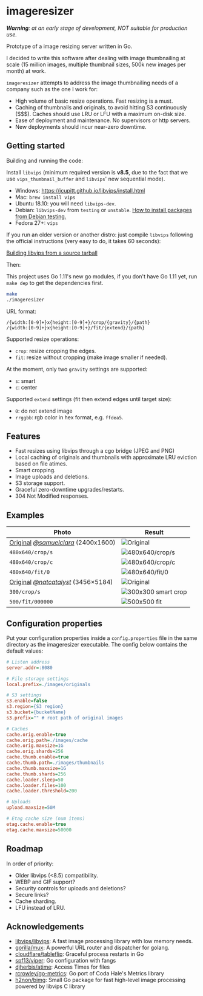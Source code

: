 # imageresizer

***Warning**: at an early stage of development, NOT suitable for production use.*

Prototype of a image resizing server written in Go. 

I decided to write this software after dealing with image thumbnailing at
scale (15 million images, multiple thumbnail sizes, 500k new images
per month) at work.

`imageresizer` attempts to address the image thumbnailing needs of a company 
such as the one I work for:

- High volume of basic resize operations. Fast resizing is a must.
- Caching of thumbnails and originals, to avoid hitting S3 continuously ($$$).
  Caches should use LRU or LFU with a maximum on-disk size.
- Ease of deployment and maintenance. No supervisors or http servers.
- New deployments should incur near-zero downtime.


## Getting started

Building and running the code:

Install `libvips` (minimum required version is **v8.5**, due to the fact that 
we use `vips_thumbnail_buffer` and `libvips`' new sequential mode).

- Windows: https://jcupitt.github.io/libvips/install.html
- Mac: `brew install vips`
- Ubuntu 18.10: you will need `libvips-dev`.
- Debian: `libvips-dev` from `testing` or `unstable`. [How to install packages from Debian testing.](https://we.riseup.net/debian/installing-testing-packages-on-stable)
- Fedora 27+: `vips`

If you run an older version or another distro: just compile `libvips` following the official instructions (very easy to do, it takes 60 seconds):

[Building libvips from a source tarball](https://jcupitt.github.io/libvips/install.html)

Then:

This project uses Go 1.11's new go modules, if you don't have Go 1.11 yet,
run `make dep` to get the dependencies first.

```bash
make
./imageresizer
```

URL format:

```
/{width:[0-9]+}x{height:[0-9]+}/crop/{gravity}/{path}
/{width:[0-9]+}x{height:[0-9]+}/fit/{extend}/{path}
```

Supported resize operations:
- `crop`: resize cropping the edges.
- `fit`: resize without cropping (make image smaller if needed).

At the moment, only two `gravity` settings are supported:
- `s`: smart
- `c`: center

Supported `extend` settings (fit then extend edges until target size):
- `0`: do not extend image
- `rrggbb`: rgb color in hex format, e.g. `ffdea5`.

## Features

- Fast resizes using libvips through a cgo bridge (JPEG and PNG)
- Local caching of originals and thumbnails with approximate LRU eviction based on file atimes.
- Smart cropping.
- Image uploads and deletions.
- S3 storage support.
- Graceful zero-downtime upgrades/restarts.
- 304 Not Modified responses.

## Examples

Photo | Result
------|--------
[Original](https://unsplash.com/photos/yUWKDfPLp6w) [*@samuelclara*](https://unsplash.com/@samuelclara) (2400x1600) | ![Original](./testdata/samuel-clara-69657-unsplash.jpg)
`480x640/crop/s` | ![480x640/crop/s](./testdata/480x640/crop/s/samuel-clara-69657-unsplash.jpg)
`480x640/crop/c` | ![480x640/crop/c](./testdata/480x640/crop/c/samuel-clara-69657-unsplash.jpg)
`480x640/fit/0` | ![480x640/fit/0](./testdata/480x640/fit/0/samuel-clara-69657-unsplash.jpg)
[Original](https://unsplash.com/photos/BqD0Id4qemc) [*@natcatalyst*](https://unsplash.com/@natcatalyst) (3456×5184) | ![Original](./testdata/natasha-kasim-708827-unsplash.jpg)
`300/crop/s` | ![300x300 smart crop](./testdata/300x300/crop/s/natasha-kasim-708827-unsplash.jpg)
`500/fit/000000` | ![500x500 fit](./testdata/500x500/fit/000000/natasha-kasim-708827-unsplash.jpg)


## Configuration properties
Put your configuration properties inside a `config.properties` file in the same directory as the imageresizer executable. The config below contains the default values:

```ini
# Listen address
server.addr=:8080

# File storage settings
local.prefix=./images/originals

# S3 settings
s3.enable=false
s3.region={S3 region}
s3.bucket={bucketName}
s3.prefix="" # root path of original images

# Caches
cache.orig.enable=true
cache.orig.path=./images/cache
cache.orig.maxsize=1G
cache.orig.shards=256
cache.thumb.enable=true
cache.thumb.path=./images/thumbnails
cache.thumb.maxsize=1G
cache.thumb.shards=256
cache.loader.sleep=50
cache.loader.files=100
cache.loader.threshold=200

# Uploads
upload.maxsize=50M

# Etag cache size (num items)
etag.cache.enable=true
etag.cache.maxsize=50000
```

## Roadmap

In order of priority:

- Older libvips (<8.5) compatibility.
- WEBP and GIF support?
- Security controls for uploads and deletions?
- Secure links?
- Cache sharding.
- LFU instead of LRU.


## Acknowledgements

* [libvips/libvips](https://github.com/libvips/libvips): A fast image processing library with low memory needs.
* [gorilla/mux](https://github.com/gorilla/mux): A powerful URL router and dispatcher for golang.
* [cloudflare/tableflip](https://github.com/cloudflare/tableflip): Graceful process restarts in Go
* [spf13/viper](https://github.com/spf13/viper): Go configuration with fangs
* [djherbis/atime](https://github.com/djherbis/atime): Access Times for files
* [rcrowley/go-metrics](https://github.com/rcrowley/go-metrics): Go port of Coda Hale's Metrics library
* [h2non/bimg](https://github.com/h2non/bimg): Small Go package for fast high-level image processing powered by libvips C library
